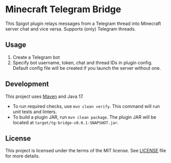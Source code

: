 # Minecraft Telegram Bridge

This Spigot plugin relays messages from a Telegram thread
into Minecraft server chat and vice versa. Supports (only) Telegram threads.

## Usage

1. Create a Telegram bot
2. Specify bot username, token, chat and thread IDs in plugin config.
   Default config file will be created if you launch the server without one.

## Development

This project uses [Maven](https://maven.apache.org/) and Java 17.

- To run required checks, use `mvn clean verify`. 
  This command will run unit tests and linters.
- To build a plugin JAR, run `mvn clean package`. 
  The plugin JAR will be located at `target/tg-bridge-v0.0.1-SNAPSHOT.jar`.

## License

This project is licensed under the terms of the MIT license. 
See [LICENSE](LICENSE) file for more details.
